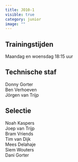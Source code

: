 ```yaml
---
title: JO10-1
visible: true
category: junior
image: ""
---
```

## Trainingstijden

Maandag en woensdag 18:15 uur

## Technische staf

Donny Gorter\
B﻿en Verhoeven\
J﻿örgen van Trijp

## Selectie

N﻿oah Kaspers\
J﻿oep van Trijp\
B﻿ram Vriends\
T﻿im van Dijk\
M﻿ees Delahaje\
S﻿iem Wouters\
D﻿ani Gorter